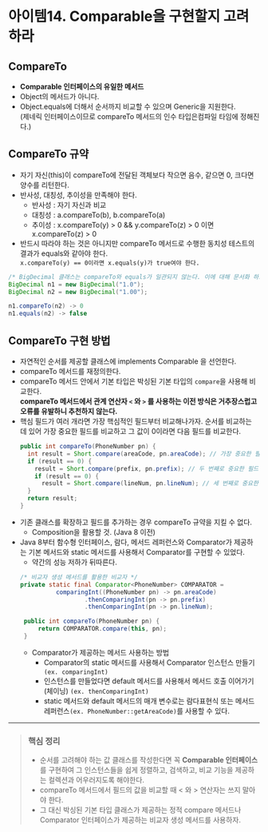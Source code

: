 # 아이템14. Comparable을 구현할지 고려하라

## CompareTo
- **Comparable 인터페이스의 유일한 메서드**
- Object의 메서드가 아니다.
- Object.equals에 더해서 순서까지 비교할 수 있으며 Generic을 지원한다.  
  (제네릭 인터페이스이므로 compareTo 메서드의 인수 타입은컴파일 타임에 정해진다.)

## CompareTo 규약
- 자기 자신(this)이 compareTo에 전달된 객체보다 작으면 음수, 같으면 0, 크다면 양수를 리턴한다.
- 반사성, 대칭성, 추이성을 만족해야 한다.
    * 반사성 : 자기 자신과 비교
    * 대칭성 : a.compareTo(b), b.compareTo(a)
    * 추이성 : x.compareTo(y) > 0 && y.compareTo(z) > 0 이면 x.compareTo(z) > 0  
- 반드시 따라야 하는 것은 아니지만 compareTo 메서드로 수행한 동치성 테스트의 결과가 equals와 같아야 한다.    
`x.compareTo(y) == 0이라면 x.equals(y)가 true여야 한다.`

``` java
/* BigDecimal 클래스는 compareTo와 equals가 일관되지 않는다. 이에 대해 문서화 하고 있음. */
BigDecimal n1 = new BigDecimal("1.0");
BigDecimal n2 = new BigDecimal("1.00");

n1.compareTo(n2) -> 0
n1.equals(n2) -> false
```

## CompareTo 구현 방법
- 자연적인 순서를 제공할 클래스에 implements Comparable<T> 을 선언한다.
- compareTo 메서드를 재정의한다.
- compareTo 메서드 안에서 기본 타입은 박싱된 기본 타입의 `compare`을 사용해 비교한다.  
  **compareTo 메서드에서 관계 연산자 `<` 와 `>` 를 사용하는 이전 방식은 거추장스럽고 오류를 유발하니 추천하지 않는다.**
- 핵심 필드가 여러 개라면 가장 핵심적인 필드부터 비교해나가자. 순서를 비교하는 데 있어 가장 중요한 필드를 비교하고 그 값이 0이라면 다음 필드를 비교한다.
  ``` java
  public int compareTo(PhoneNumber pn) {
    int result = Short.compare(areaCode, pn.areaCode); // 가장 중요한 필드
    if (result == 0) {
      result = Short.compare(prefix, pn.prefix); // 두 번째로 중요한 필드
      if (result == 0) {
        result = Short.compare(lineNum, pn.lineNum); // 세 번째로 중요한 필드
    }
    return result;
  }
  ```
- 기존 클래스를 확장하고 필드를 추가하는 경우 compareTo 규약을 지킬 수 없다. 
  * Composition을 활용할 것. (Java 8 이전)
- Java 8부터 함수형 인터페이스, 람다, 메서드 레퍼런스와 Comparator가 제공하는 기본 메서드와 static 메서드를 사용해서 Comparator를 구현할 수 있었다.
  * 약간의 성능 저하가 뒤따른다.
  ``` java  
  /* 비교자 생성 메서드를 활용한 비교자 */
  private static final Comparator<PhoneNumber> COMPARATOR =
            comparingInt((PhoneNumber pn) -> pn.areaCode)
                    .thenComparingInt(pn -> pn.prefix)
                    .thenComparingInt(pn -> pn.lineNum);

   public int compareTo(PhoneNumber pn) {
       return COMPARATOR.compare(this, pn);
   }
   ```
  * Comparator가 제공하는 메서드 사용하는 방법
    * Comparator의 static 메서드를 사용해서 Comparator 인스턴스 만들기 `(ex. comparingInt)`
    * 인스턴스를 만들었다면 default 메서드를 사용해서 메서드 호출 이어가기 (체이닝) `(ex. thenComparingInt)`
    * static 메서드와 default 메서드의 매개 변수로는 람다표현식 또는 메서드 레퍼런스`(ex. PhoneNumber::getAreaCode)`를 사용할 수 있다.
  
  
---  
> ### **핵심 정리**  
> * 순서를 고려해야 하는 값 클래스를 작성한다면 꼭 **Comparable 인터페이스**를 구현하여 그 인스턴스들을 쉽게 정렬하고, 검색하고, 비교 기능을 제공하는 컬렉션과 어우러지도록 해야한다.  
> * compareTo 메서드에서 필드의 값을 비교할 때 < 와 > 연산자는 쓰지 말아야 한다.  
> * 그 대신 박싱된 기본 타입 클래스가 제공하는 정적 compare 메서드나 Comparator 인터페이스가 제공하는 비교자 생성 메서드를 사용하자.  
